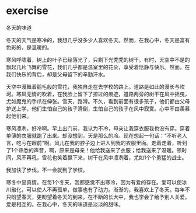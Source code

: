 # exercise
冬天的味道

冬天的天气是寒冷的，我想几乎没多少人喜欢冬天。然而，在我心中，冬天是富有色彩的，是温暖的。

寒风呼啸着，树上的叶子已经落光了，只剩下光秃秃的树干。有时，天空中不是的飘起几片飞舞的雪花，我们几乎都是温室里的花朵，享受着恬静与快乐。然而，在我们快乐的背后，却是父母留下的辛勤汗水。

天空中漫舞着鹅毛般的雪花，我独自走在去学校的路上。道路是如此的漫长与坎坷。寒风无情的吹着，在我脸上留下了掠过的痕迹，道路两旁的树干在风中摇曳，尤如魔鬼的手爪在伸张。雪天，路滑。不久，看到前面有很多孩子，他们都由父母护送上学，他们生怕自己的孩子滑倒，生怕自己的孩子在风中寂寞。心中不由羡慕起他们来。

寒风凛冽，好冷啊。早上出门前，我认为不冷，母亲让我穿衣服我也没有穿。穿着单薄的衣服就跑了出来。却没想到，天是那么的冷。现在想起一句话：“不听老人言，吃亏在眼前”啊。风儿在我的脖子边上进入到我的衣服里面。走着走着，听到了1个熟悉的声音，啊，原来是母亲！他给我送来了衣服；给我送来了温暖。顿时间，风不再吼，雪花也笑着飘下来，树干在风中凛冽着，尤如1个个勇猛的战士。

我加快了步伐，不一会就到了学校。

寒冬中显真情。在每1个冬天，我都感觉不出寒冷，因为有爱的存在。爱可以使冰川融化，可以使人不再孤单，做事也有了动力。渐渐的，我喜欢上了冬天。每年不只盼望春天，更盼望着冬天的到来。在不断的长大中，我也学会了给予别人关爱。爱是相互的。在我心中，冬天的味道是淡淡的甜味。
